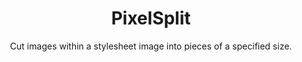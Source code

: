 <h1 align="center">
PixelSplit
</h1>
<p align="center">
Cut images within a stylesheet image into pieces of a specified size.
</p>